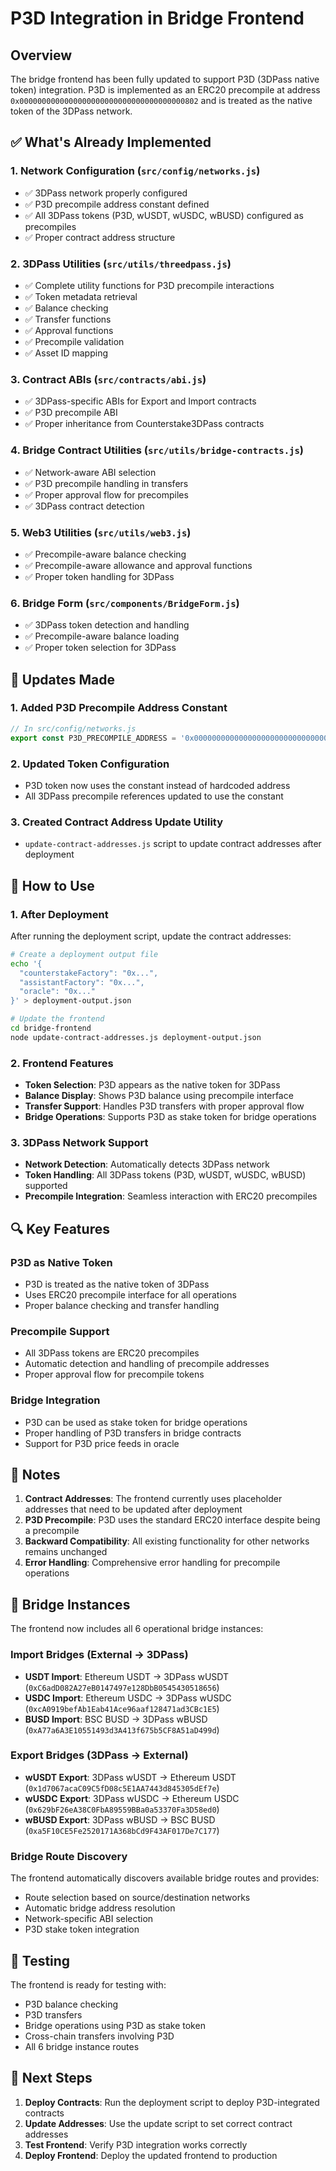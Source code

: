 # P3D Integration in Bridge Frontend

## Overview

The bridge frontend has been fully updated to support P3D (3DPass native token) integration. P3D is implemented as an ERC20 precompile at address `0x0000000000000000000000000000000000000802` and is treated as the native token of the 3DPass network.

## ✅ What's Already Implemented

### 1. **Network Configuration** (`src/config/networks.js`)
- ✅ 3DPass network properly configured
- ✅ P3D precompile address constant defined
- ✅ All 3DPass tokens (P3D, wUSDT, wUSDC, wBUSD) configured as precompiles
- ✅ Proper contract address structure

### 2. **3DPass Utilities** (`src/utils/threedpass.js`)
- ✅ Complete utility functions for P3D precompile interactions
- ✅ Token metadata retrieval
- ✅ Balance checking
- ✅ Transfer functions
- ✅ Approval functions
- ✅ Precompile validation
- ✅ Asset ID mapping

### 3. **Contract ABIs** (`src/contracts/abi.js`)
- ✅ 3DPass-specific ABIs for Export and Import contracts
- ✅ P3D precompile ABI
- ✅ Proper inheritance from Counterstake3DPass contracts

### 4. **Bridge Contract Utilities** (`src/utils/bridge-contracts.js`)
- ✅ Network-aware ABI selection
- ✅ P3D precompile handling in transfers
- ✅ Proper approval flow for precompiles
- ✅ 3DPass contract detection

### 5. **Web3 Utilities** (`src/utils/web3.js`)
- ✅ Precompile-aware balance checking
- ✅ Precompile-aware allowance and approval functions
- ✅ Proper token handling for 3DPass

### 6. **Bridge Form** (`src/components/BridgeForm.js`)
- ✅ 3DPass token detection and handling
- ✅ Precompile-aware balance loading
- ✅ Proper token selection for 3DPass

## 🔧 Updates Made

### 1. **Added P3D Precompile Address Constant**
```javascript
// In src/config/networks.js
export const P3D_PRECOMPILE_ADDRESS = '0x0000000000000000000000000000000000000802';
```

### 2. **Updated Token Configuration**
- P3D token now uses the constant instead of hardcoded address
- All 3DPass precompile references updated to use the constant

### 3. **Created Contract Address Update Utility**
- `update-contract-addresses.js` script to update contract addresses after deployment

## 🚀 How to Use

### 1. **After Deployment**
After running the deployment script, update the contract addresses:

```bash
# Create a deployment output file
echo '{
  "counterstakeFactory": "0x...",
  "assistantFactory": "0x...",
  "oracle": "0x..."
}' > deployment-output.json

# Update the frontend
cd bridge-frontend
node update-contract-addresses.js deployment-output.json
```

### 2. **Frontend Features**
- **Token Selection**: P3D appears as the native token for 3DPass
- **Balance Display**: Shows P3D balance using precompile interface
- **Transfer Support**: Handles P3D transfers with proper approval flow
- **Bridge Operations**: Supports P3D as stake token for bridge operations

### 3. **3DPass Network Support**
- **Network Detection**: Automatically detects 3DPass network
- **Token Handling**: All 3DPass tokens (P3D, wUSDT, wUSDC, wBUSD) supported
- **Precompile Integration**: Seamless interaction with ERC20 precompiles

## 🔍 Key Features

### P3D as Native Token
- P3D is treated as the native token of 3DPass
- Uses ERC20 precompile interface for all operations
- Proper balance checking and transfer handling

### Precompile Support
- All 3DPass tokens are ERC20 precompiles
- Automatic detection and handling of precompile addresses
- Proper approval flow for precompile tokens

### Bridge Integration
- P3D can be used as stake token for bridge operations
- Proper handling of P3D transfers in bridge contracts
- Support for P3D price feeds in oracle

## 📝 Notes

1. **Contract Addresses**: The frontend currently uses placeholder addresses that need to be updated after deployment
2. **P3D Precompile**: P3D uses the standard ERC20 interface despite being a precompile
3. **Backward Compatibility**: All existing functionality for other networks remains unchanged
4. **Error Handling**: Comprehensive error handling for precompile operations

## 🌉 Bridge Instances

The frontend now includes all 6 operational bridge instances:

### Import Bridges (External → 3DPass)
- **USDT Import**: Ethereum USDT → 3DPass wUSDT (`0xC6adD082A27eB0147497e128DbB0545430518656`)
- **USDC Import**: Ethereum USDC → 3DPass wUSDC (`0xcA0919befAb1Eab41Ace96aaf128471ad3CBc1E5`)
- **BUSD Import**: BSC BUSD → 3DPass wBUSD (`0xA77a6A3E10551493d3A413f675b5CF8A51aD499d`)

### Export Bridges (3DPass → External)
- **wUSDT Export**: 3DPass wUSDT → Ethereum USDT (`0x1d7067acaC09C5fD08c5E1AA7443d845305dEf7e`)
- **wUSDC Export**: 3DPass wUSDC → Ethereum USDC (`0x629bF26eA38C0FbA89559BBa0a53370Fa3D58ed0`)
- **wBUSD Export**: 3DPass wBUSD → BSC BUSD (`0xa5F10CE5Fe2520171A368bCd9F43AF017De7C177`)

### Bridge Route Discovery
The frontend automatically discovers available bridge routes and provides:
- Route selection based on source/destination networks
- Automatic bridge address resolution
- Network-specific ABI selection
- P3D stake token integration

## 🧪 Testing

The frontend is ready for testing with:
- P3D balance checking
- P3D transfers
- Bridge operations using P3D as stake token
- Cross-chain transfers involving P3D
- All 6 bridge instance routes

## 🔄 Next Steps

1. **Deploy Contracts**: Run the deployment script to deploy P3D-integrated contracts
2. **Update Addresses**: Use the update script to set correct contract addresses
3. **Test Frontend**: Verify P3D integration works correctly
4. **Deploy Frontend**: Deploy the updated frontend to production 